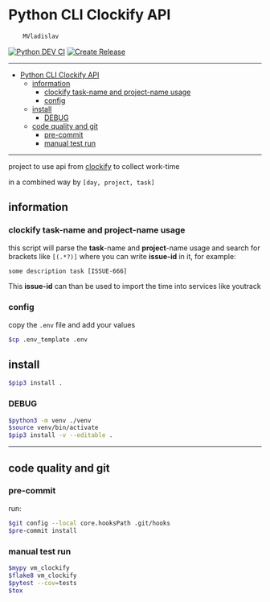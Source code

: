 # Python CLI Clockify API

```sh
    MVladislav
```

[![Python DEV CI](https://github.com/MVladislav/vm-clockify/actions/workflows/python-dev.yml/badge.svg)](https://github.com/MVladislav/vm-clockify/actions/workflows/python-dev.yml)
[![Create Release](https://github.com/MVladislav/vm-clockify/actions/workflows/python-release.yml/badge.svg)](https://github.com/MVladislav/vm-clockify/actions/workflows/python-release.yml)

---

- [Python CLI Clockify API](#python-cli-clockify-api)
  - [information](#information)
    - [clockify task-name and project-name usage](#clockify-task-name-and-project-name-usage)
    - [config](#config)
  - [install](#install)
    - [DEBUG](#debug)
  - [code quality and git](#code-quality-and-git)
    - [pre-commit](#pre-commit)
    - [manual test run](#manual-test-run)

---

project to use api from [clockify](https://clockify.me/developers-api) to collect work-time

in a combined way by `[day, project, task]`

## information

### clockify task-name and project-name usage

this script will parse the **task**-name and **project**-name usage and search for brackets like `[(.*?)]`
where you can write **issue-id** in it, for example:

```txt
some description task [ISSUE-666]
```

This **issue-id** can than be used to import the time into services like youtrack

### config

copy the `.env` file and add your values

```sh
$cp .env_template .env
```

## install

```sh
$pip3 install .
```

### DEBUG

```sh
$python3 -m venv ./venv
$source venv/bin/activate
$pip3 install -v --editable .
```

---

## code quality and git

### pre-commit

run:

```sh
$git config --local core.hooksPath .git/hooks
$pre-commit install
```

### manual test run

```sh
$mypy vm_clockify
$flake8 vm_clockify
$pytest --cov=tests
$tox
```
